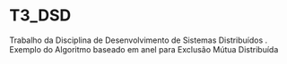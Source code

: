 # T3_DSD
Trabalho da Disciplina de Desenvolvimento de Sistemas Distribuídos . Exemplo do Algoritmo baseado em anel para Exclusão Mútua Distribuída

